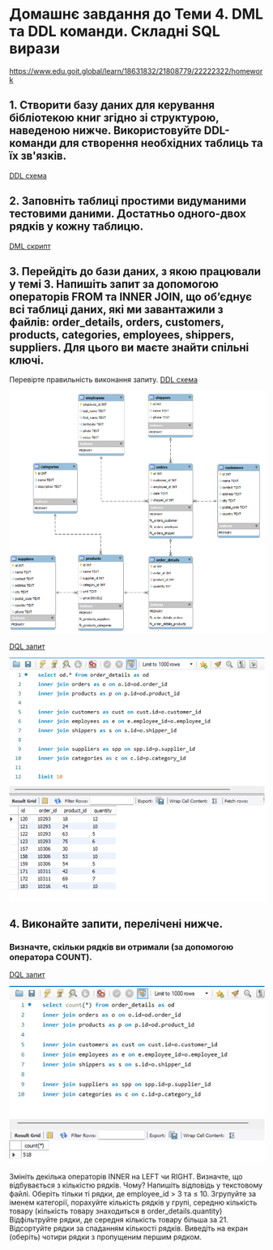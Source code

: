 # Домашнє завдання до Теми 4. DML та DDL команди. Складні SQL вирази
https://www.edu.goit.global/learn/18631832/21808779/22222322/homework

## 1. Створити базу даних для керування бібліотекою книг згідно зі структурою, наведеною нижче. Використовуйте DDL-команди для створення необхідних таблиць та їх зв'язків.
[DDL схема](p1_ddl-schema.sql)

## 2. Заповніть таблиці простими видуманими тестовими даними. Достатньо одного-двох рядків у кожну таблицю.
[DML скрипт](p2_dml-script.sql)

## 3. Перейдіть до бази даних, з якою працювали у темі 3. Напишіть запит за допомогою операторів FROM та INNER JOIN, що об’єднує всі таблиці даних, які ми завантажили з файлів: order_details, orders, customers, products, categories, employees, shippers, suppliers. Для цього ви маєте знайти спільні ключі.

Перевірте правильність виконання запиту.
[DDL схема](p3_ddl-schema.sql)

![ERD схема](p3_erd-schema.png)

[DQL запит](p3_dql-request.sql)

![DQL запит](p3_dql-image.png)

## 4. Виконайте запити, перелічені нижче.

### Визначте, скільки рядків ви отримали (за допомогою оператора COUNT).
[DQL запит](p4_dql-request-1.sql)

![DQL запит](p4_dql-request-1.png)

Змініть декілька операторів INNER на LEFT чи RIGHT. Визначте, що відбувається з кількістю рядків. Чому? Напишіть відповідь у текстовому файлі.
Оберіть тільки ті рядки, де employee_id > 3 та ≤ 10.
Згрупуйте за іменем категорії, порахуйте кількість рядків у групі, середню кількість товару (кількість товару знаходиться в order_details.quantity)
Відфільтруйте рядки, де середня кількість товару більша за 21.
Відсортуйте рядки за спаданням кількості рядків.
Виведіть на екран (оберіть) чотири рядки з пропущеним першим рядком.
